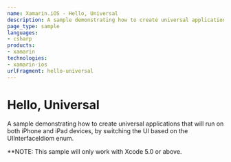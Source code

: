 ```yaml
---
name: Xamarin.iOS - Hello, Universal
description: A sample demonstrating how to create universal applications that will run on both iPhone and iPad devices, by switching the UI based on the...
page_type: sample
languages:
- csharp
products:
- xamarin
technologies:
- xamarin-ios
urlFragment: hello-universal
---
```

# Hello, Universal

A sample demonstrating how to create universal applications that
will run on both iPhone and iPad devices, by switching the UI based
on the UIInterfaceIdiom enum.

**NOTE: This sample will only work with Xcode 5.0 or above.

